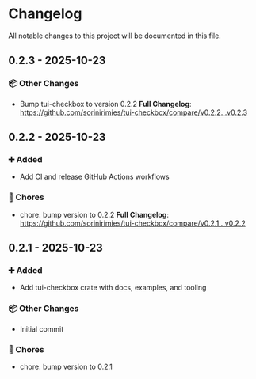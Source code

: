 # Changelog

All notable changes to this project will be documented in this file.

## 0.2.3 - 2025-10-23
### 📦 Other Changes
- Bump tui-checkbox to version 0.2.2
**Full Changelog**: https://github.com/sorinirimies/tui-checkbox/compare/v0.2.2...v0.2.3
## 0.2.2 - 2025-10-23
### ➕ Added
- Add CI and release GitHub Actions workflows
### 🔧 Chores
- chore: bump version to 0.2.2
**Full Changelog**: https://github.com/sorinirimies/tui-checkbox/compare/v0.2.1...v0.2.2
## 0.2.1 - 2025-10-23
### ➕ Added
- Add tui-checkbox crate with docs, examples, and tooling
### 📦 Other Changes
- Initial commit
### 🔧 Chores
- chore: bump version to 0.2.1
